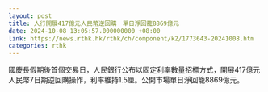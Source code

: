 ```yaml
---
layout: post
title: 人行開展417億元人民幣逆回購　單日淨回籠8869億元
date: 2024-10-08 13:05:57.000000000 +08:00
link: https://news.rthk.hk/rthk/ch/component/k2/1773643-20241008.htm
categories: rthk
---
```


國慶長假期後首個交易日，人民銀行公布以固定利率數量招標方式，開展417億元人民幣7日期逆回購操作，利率維持1.5厘。公開市場單日淨回籠8869億元。
